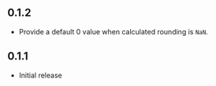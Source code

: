 ## 0.1.2

- Provide a default 0 value when calculated rounding is `NaN`.

## 0.1.1

- Initial release
